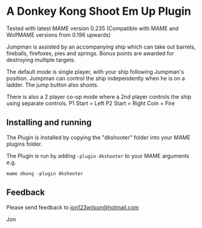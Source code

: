 # **A Donkey Kong Shoot Em Up Plugin** #

Tested with latest MAME version 0.235
(Compatible with MAME and WolfMAME versions from 0.196 upwards)

Jumpman is assisted by an accompanying ship which can take out barrels, fireballs, firefoxes, pies and springs.  Bonus points are awarded for destroying multiple targets.

The default mode is single player,  with your ship following Jumpman's position.  Jumpman can control the ship independently when he is on a ladder.  The jump button also shoots.

There is also a 2 player co-op mode where a 2nd player controls the ship using separate controls.
 	P1 Start = Left
    P2 Start = Right
	Coin     = Fire

  
## Installing and running
 
The Plugin is installed by copying the "dkshooter" folder into your MAME plugins folder.

The Plugin is run by adding `-plugin dkshooter` to your MAME arguments e.g.

```mame dkong -plugin dkshooter```  


## Feedback

Please send feedback to jon123wilson@hotmail.com

Jon

